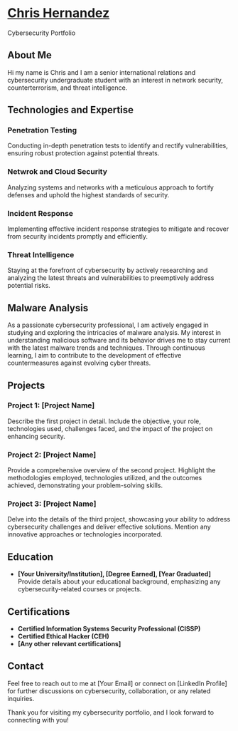 # [Chris Hernandez](https://www.linkedin.com/in/chrishernandez9/) 
Cybersecurity Portfolio

## About Me

Hi my name is Chris and I am a senior international relations and cybersecurity undergraduate student with an interest in network security, counterterrorism, and threat intelligence.

## Technologies and Expertise

### Penetration Testing
Conducting in-depth penetration tests to identify and rectify vulnerabilities, ensuring robust protection against potential threats.

### Netwrok and Cloud Security 
Analyzing systems and networks with a meticulous approach to fortify defenses and uphold the highest standards of security.

### Incident Response
Implementing effective incident response strategies to mitigate and recover from security incidents promptly and efficiently.

### Threat Intelligence
Staying at the forefront of cybersecurity by actively researching and analyzing the latest threats and vulnerabilities to preemptively address potential risks.

## Malware Analysis

As a passionate cybersecurity professional, I am actively engaged in studying and exploring the intricacies of malware analysis. My interest in understanding malicious software and its behavior drives me to stay current with the latest malware trends and techniques. Through continuous learning, I aim to contribute to the development of effective countermeasures against evolving cyber threats.

## Projects

### Project 1: [Project Name]
Describe the first project in detail. Include the objective, your role, technologies used, challenges faced, and the impact of the project on enhancing security.

### Project 2: [Project Name]
Provide a comprehensive overview of the second project. Highlight the methodologies employed, technologies utilized, and the outcomes achieved, demonstrating your problem-solving skills.

### Project 3: [Project Name]
Delve into the details of the third project, showcasing your ability to address cybersecurity challenges and deliver effective solutions. Mention any innovative approaches or technologies incorporated.

## Education

- **[Your University/Institution], [Degree Earned], [Year Graduated]**
  Provide details about your educational background, emphasizing any cybersecurity-related courses or projects.

## Certifications

- **Certified Information Systems Security Professional (CISSP)**
- **Certified Ethical Hacker (CEH)**
- **[Any other relevant certifications]**

## Contact

Feel free to reach out to me at [Your Email] or connect on [LinkedIn Profile] for further discussions on cybersecurity, collaboration, or any related inquiries.

Thank you for visiting my cybersecurity portfolio, and I look forward to connecting with you!
